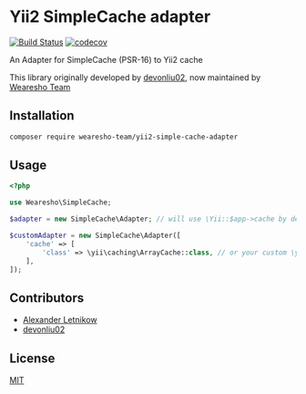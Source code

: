 # Yii2 SimpleCache adapter
[![Build Status](https://travis-ci.org/wearesho-team/yii2-simple-cache-adapter.svg?branch=master)](https://travis-ci.org/wearesho-team/yii2-simple-cache-adapter)
[![codecov](https://codecov.io/gh/wearesho-team/yii2-simple-cache-adapter/branch/master/graph/badge.svg)](https://codecov.io/gh/wearesho-team/yii2-simple-cache-adapter)

An Adapter for SimpleCache (PSR-16) to Yii2 cache

This library originally developed by [devonliu02](https://github.com/devonliu02),
now maintained by [Wearesho Team](https://wearesho.com)

## Installation

```bash
composer require wearesho-team/yii2-simple-cache-adapter
```

## Usage

```php
<?php

use Wearesho\SimpleCache;

$adapter = new SimpleCache\Adapter; // will use \Yii::$app->cache by default

$customAdapter = new SimpleCache\Adapter([
    'cache' => [
        'class' => \yii\caching\ArrayCache::class, // or your custom \yii\caching\CacheInterface implementation
    ],
]);

```

## Contributors
- [Alexander Letnikow](mailto:reclamme@gmail.com)
- [devonliu02](https://github.com/devonliu02)

## License
[MIT](./LICENSE.md)
